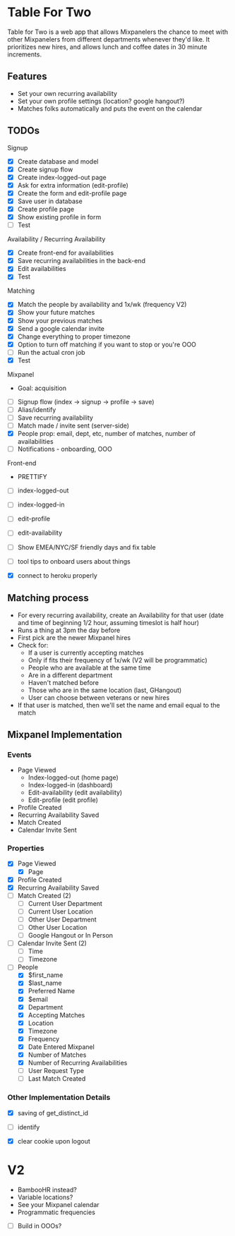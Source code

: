 # Table For Two

Table for Two is a web app that allows Mixpanelers the chance to meet with other Mixpanelers from different departments whenever they'd like. It prioritizes new hires, and allows lunch and coffee dates in 30 minute increments.

## Features
- Set your own recurring availability
- Set your own profile settings (location? google hangout?)
- Matches folks automatically and puts the event on the calendar


## TODOs

Signup
- [x] Create database and model
- [x] Create signup flow
- [x] Create index-logged-out page
- [x] Ask for extra information (edit-profile)
- [x] Create the form and edit-profile page
- [x] Save user in database
- [x] Create profile page
- [x] Show existing profile in form
- [ ] Test

Availability / Recurring Availability
- [x] Create front-end for availabilities
- [x] Save recurring availabilities in the back-end
- [x] Edit availabilities
- [x] Test

Matching
- [x] Match the people by availability and 1x/wk (frequency V2)
- [x] Show your future matches
- [x] Show your previous matches
- [x] Send a google calendar invite
- [x] Change everything to proper timezone
- [x] Option to turn off matching if you want to stop or you're OOO
- [ ] Run the actual cron job
- [x] Test

Mixpanel
- Goal: acquisition
- [ ] Signup flow (index -> signup -> profile -> save)
- [ ] Alias/identify
- [ ] Save recurring availability
- [ ] Match made / invite sent (server-side)
- [X] People prop: email, dept, etc, number of matches, number of availabilities
- [ ] Notifications - onboarding, OOO

Front-end
- PRETTIFY
- [ ] index-logged-out
- [ ] index-logged-in
- [ ] edit-profile
- [ ] edit-availability
- [ ] Show EMEA/NYC/SF friendly days and fix table
- [ ] tool tips to onboard users about things
- [X] connect to heroku properly


## Matching process
- For every recurring availability, create an Availability for that user (date and time of beginning 1/2 hour, assuming timeslot is half hour)
- Runs a thing at 3pm the day before
- First pick are the newer Mixpanel hires
- Check for:
    - If a user is currently accepting matches
	- Only if fits their frequency of 1x/wk (V2 will be programmatic)
	- People who are available at the same time
	- Are in a different department
	- Haven't matched before
	- Those who are in the same location (last, GHangout)
	- User can choose between veterans or new hires
- If that user is matched, then we'll set the name and email equal to the match


## Mixpanel Implementation

### Events
- Page Viewed
	- Index-logged-out (home page)
	- Index-logged-in (dashboard)
	- Edit-availability (edit availability)
	- Edit-profile (edit profile)
- Profile Created
- Recurring Availability Saved
- Match Created
- Calendar Invite Sent

### Properties
- [X] Page Viewed
	- [X] Page
- [X] Profile Created
- [X] Recurring Availability Saved
- [ ] Match Created (2)
	- [ ] Current User Department
	- [ ] Current User Location
	- [ ] Other User Department
	- [ ] Other User Location
	- [ ] Google Hangout or In Person
- [ ] Calendar Invite Sent (2)
	- [ ] Time
	- [ ] Timezone
- [ ] People
	- [X] $first_name
	- [X] $last_name
	- [X] Preferred Name
	- [X] $email
	- [X] Department
	- [X] Accepting Matches
	- [X] Location
	- [X] Timezone
	- [X] Frequency
	- [X] Date Entered Mixpanel
	- [X] Number of Matches
	- [X] Number of Recurring Availabilities
	- [ ] User Request Type
	- [ ] Last Match Created

### Other Implementation Details
- [X] saving of get_distinct_id
- [ ] identify
- [X] clear cookie upon logout


# V2
- BambooHR instead?
- Variable locations?
- See your Mixpanel calendar
- Programmatic frequencies
- [ ] Build in OOOs?

